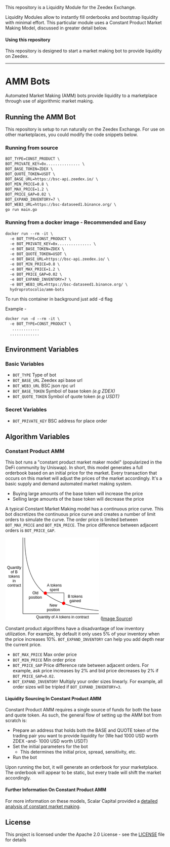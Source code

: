 This repository is a Liquidity Module for the Zeedex Exchange.

Liquidity Modules allow to instantly fill orderbooks and bootstrap liquidity with minimal effort. This particular module uses a Constant Product Market Making Model, discussed in greater detail below.

#### Using this repository

This repository is designed to start a market making bot to provide liquidity on Zeedex.

---

# AMM Bots

Automated Market Making (AMM) bots provide liquidity to a marketplace through use of algorithmic market making.

## Running the AMM Bot

This repository is setup to run naturally on the Zeedex Exchange. For use on other marketplaces, you could modify the code snippets below.

### Running from source

```
BOT_TYPE=CONST_PRODUCT \
BOT_PRIVATE_KEY=0x............... \
BOT_BASE_TOKEN=ZDEX \
BOT_QUOTE_TOKEN=USDT \
BOT_BASE_URL=https://bsc-api.zeedex.io/ \
BOT_MIN_PRICE=0.8 \
BOT_MAX_PRICE=1.2 \
BOT_PRICE_GAP=0.02 \
BOT_EXPAND_INVENTORY=7 \
BOT_WEB3_URL=https://bsc-dataseed1.binance.org/ \
go run main.go
```

### Running from a docker image - Recommended and Easy

```
docker run --rm -it \
  -e BOT_TYPE=CONST_PRODUCT \
  -e BOT_PRIVATE_KEY=0x............... \
  -e BOT_BASE_TOKEN=ZDEX \
  -e BOT_QUOTE_TOKEN=USDT \
  -e BOT_BASE_URL=https://bsc-api.zeedex.io/ \
  -e BOT_MIN_PRICE=0.8 \
  -e BOT_MAX_PRICE=1.2 \
  -e BOT_PRICE_GAP=0.02 \
  -e BOT_EXPAND_INVENTORY=7 \
  -e BOT_WEB3_URL=https://bsc-dataseed1.binance.org/ \
  hydroprotocolio/amm-bots
```

To run this container in background just add -d flag

Example -

```
docker run -d --rm -it \
  -e BOT_TYPE=CONST_PRODUCT \
   ............
  .............
```

## Environment Variables

### Basic Variables

- `BOT_TYPE` Type of bot
- `BOT_BASE_URL` Zeedex api base url
- `BOT_WEB3_URL` BSC json rpc url
- `BOT_BASE_TOKEN` Symbol of base token _(e.g ZDEX)_
- `BOT_QUOTE_TOKEN` Symbol of quote token _(e.g USDT)_

### Secret Variables

- `BOT_PRIVATE_KEY` BSC address for place order

## Algorithm Variables

### Constant Product AMM

This bot runs a "constant product market maker model" (popularized in the DeFi community by Uniswap). In short, this model generates a full orderbook based on an initial price for the market. Every transaction that occurs on this market will adjust the prices of the market accordingly. It's a basic supply and demand automated market making system.

- Buying large amounts of the base token will increase the price
- Selling large amounts of the base token will decrease the price

A typical Constant Market Making model has a continuous price curve. This bot discretizes the continuous price curve and creates a number of limit orders to simulate the curve. The order price is limited between `BOT_MAX_PRICE` and `BOT_MIN_PRICE`. The price difference between adjacent orders is `BOT_PRICE_GAP`.

![Image](assets/const_product_graph.png)
([Image Source](https://medium.com/scalar-capital/uniswap-a-unique-exchange-f4ef44f807bf))

Constant product algorithms have a disadvantage of low inventory utilization. For example, by default it only uses 5% of your inventory when the price increases 10%. `BOT_EXPAND_INVENTORY` can help you add depth near the current price.

- `BOT_MAX_PRICE` Max order price
- `BOT_MIN_PRICE` Min order price
- `BOT_PRICE_GAP` Price difference rate between adjacent orders. For example, ask price increases by 2% and bid price decreases by 2% if `BOT_PRICE_GAP=0.02`.
- `BOT_EXPAND_INVENTORY` Multiply your order sizes linearly. For example, all order sizes will be tripled if `BOT_EXPAND_INVENTORY=3`.

#### Liquidity Sourcing In Constant Product AMM

Constant Product AMM requires a single source of funds for both the base and quote token. As such, the general flow of setting up the AMM bot from scratch is:

- Prepare an address that holds both the BASE and QUOTE token of the trading pair you want to provide liquidity for (We had 1000 USD worth ZDEX -and- 1000 USD worth USDT)
- Set the initial parameters for the bot
  - This determines the initial price, spread, sensitivity, etc.
- Run the bot

Upon running the bot, it will generate an orderbook for your marketplace. The orderbook will appear to be static, but every trade will shift the market accordingly.

#### Further Information On Constant Product AMM

For more information on these models, Scalar Capital provided a [detailed analysis of constant market making](https://medium.com/scalar-capital/uniswap-a-unique-exchange-f4ef44f807bf).

## License

This project is licensed under the Apache 2.0 License - see the [LICENSE](LICENSE) file for details
